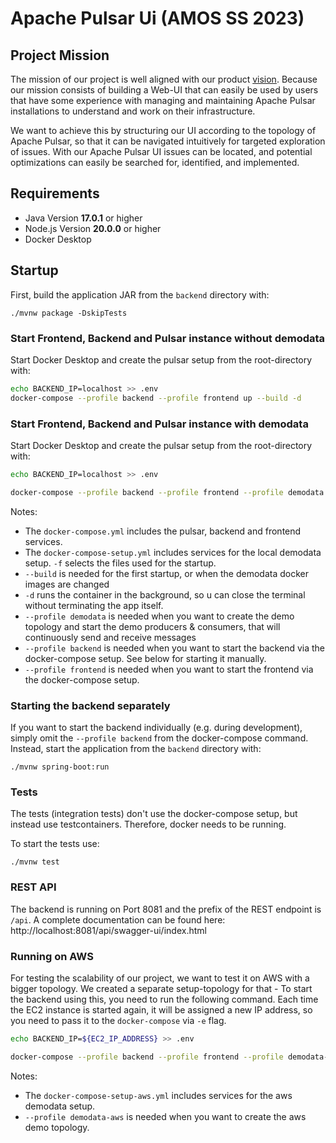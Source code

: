 # Apache Pulsar Ui (AMOS SS 2023)

## Project Mission

The mission of our project is well aligned with our product [vision](https://docs.google.com/spreadsheets/d/1I5EbfJtnI81RnwBSzQUbqHXc9BeGBDle5ZD8TFL68DY/). Because our mission consists of building a Web-UI that can easily be used by users that have some experience with managing and maintaining Apache Pulsar installations to understand and work on their infrastructure.

We want to achieve this by structuring our UI according to the topology of Apache Pulsar, so that it can be navigated intuitively for targeted exploration of issues. With our Apache Pulsar UI issues can be located, and potential optimizations can easily be searched for, identified, and implemented.

## Requirements 

* Java Version **17.0.1** or higher 
* Node.js Version **20.0.0** or higher
* Docker Desktop

## Startup

First, build the application JAR from the `backend` directory with:

`./mvnw package -DskipTests`

### Start Frontend, Backend and Pulsar instance without demodata

Start Docker Desktop and create the pulsar setup from the root-directory with:

```bash
echo BACKEND_IP=localhost >> .env
docker-compose --profile backend --profile frontend up --build -d
```

### Start Frontend, Backend and Pulsar instance with demodata

Start Docker Desktop and create the pulsar setup from the root-directory with:

```bash
echo BACKEND_IP=localhost >> .env
```
```bash
docker-compose --profile backend --profile frontend --profile demodata -f docker-compose.yml -f docker-compose-setup.yml up --build -d
```

Notes: 
* The `docker-compose.yml` includes the pulsar, backend and frontend services.
* The `docker-compose-setup.yml` includes services for the local demodata setup. `-f` selects the files used for the startup.
* `--build` is needed for the first startup, or when the demodata docker images are changed
* `-d` runs the container in the background, so u can close the terminal without terminating the app itself.
* `--profile demodata` is needed when you want to create the demo topology and start the demo producers & consumers, that will continuously send and receive messages
* `--profile backend` is needed when you want to start the backend via the docker-compose setup. See below for starting it manually.
* `--profile frontend` is needed when you want to start the frontend via the docker-compose setup. 

### Starting the backend separately

If you want to start the backend individually (e.g. during development), simply omit the `--profile backend` from the docker-compose command.
Instead, start the application from the `backend` directory with:

`./mvnw spring-boot:run`

### Tests

The tests (integration tests) don't use the docker-compose setup,
but instead use testcontainers. Therefore, docker needs to be running.

To start the tests use:

`./mvnw test`

### REST API

The backend is running on Port 8081 and the prefix of the REST endpoint is `/api`. A complete documentation can
be found here:
http://localhost:8081/api/swagger-ui/index.html


### Running on AWS

For testing the scalability of our project, we want to test it on AWS with a bigger topology.
We created a separate setup-topology for that - To start the backend using this, you need to run the following command.
Each time the EC2 instance is started again, it will be assigned a new IP address,
so you need to pass it to the `docker-compose` via `-e` flag.

```bash
echo BACKEND_IP=${EC2_IP_ADDRESS} >> .env
```
```bash
docker-compose --profile backend --profile frontend --profile demodata-aws -f docker-compose.yml -f docker-compose-setup-aws.yml up --build -d
```

Notes: 
* The `docker-compose-setup-aws.yml` includes services for the aws demodata setup. 
* `--profile demodata-aws` is needed when you want to create the aws demo topology.
